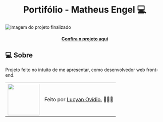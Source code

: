 <h1 align="center">Portifólio - Matheus Engel 💻</h1>

![Imagem do projeto finalizado](assets/images/projects/portifolio.png)

<h4 align="center"><a href="https://engelzz.github.io/">Confira o projeto aqui</a></h4>

## 💻 Sobre

Projeto feito no intuito de me apresentar, como desenvolvedor web front-end.

<table>
  <tr>
    <td>
      <img src="https://github.com/engelzz.png" width="100px" />
    </td>
    <td>
      Feito por <a href="https://github.com/engelzz">Lucyan Ovídio.</a> 🙋🏿‍♂️
    </td>
  </tr>
</table>

